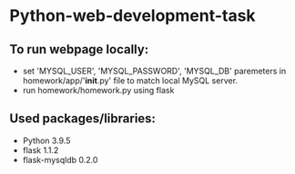 # Python-web-development-task

## To run webpage locally:

- set 'MYSQL_USER', 'MYSQL_PASSWORD', 'MYSQL_DB' paremeters in homework/app/'__init__.py' file to match local MySQL server.
- run homework/homework.py using flask

## Used packages/libraries:

- Python 3.9.5
- flask 1.1.2
- flask-mysqldb 0.2.0
